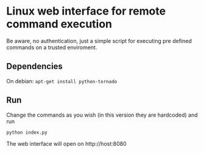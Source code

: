 # Linux web interface for remote command execution

Be aware, no authentication, just a simple script for executing pre defined commands on a trusted enviroment.

## Dependencies

On debian: `apt-get install python-tornado`

## Run

Change the commands as you wish (in this version they are hardcoded) and run

`python index.py`

The web interface will open on http://host:8080
